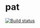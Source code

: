 # pat

[![Build status](https://ci.appveyor.com/api/projects/status/l0ubtrbcdk5epcn0/branch/master?svg=true)](https://ci.appveyor.com/project/mzajkowski/pat/branch/master)